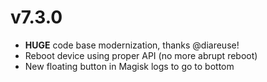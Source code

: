 # v7.3.0
- **HUGE** code base modernization, thanks @diareuse!
- Reboot device using proper API (no more abrupt reboot)
- New floating button in Magisk logs to go to bottom
